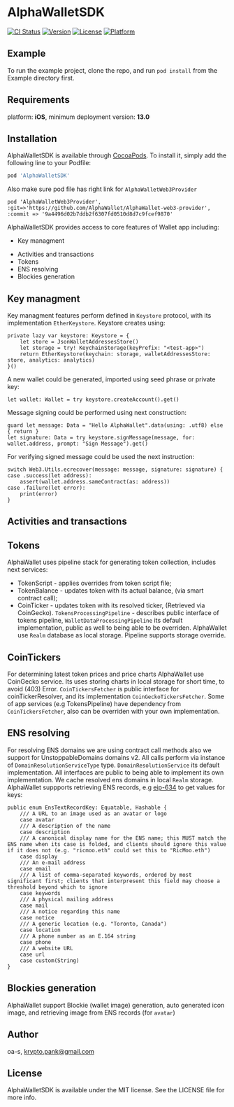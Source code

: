 # AlphaWalletSDK

[![CI Status](https://img.shields.io/travis/vladyslav-iosdev/AlphaWalletSDK.svg?style=flat)](https://travis-ci.org/vladyslav-iosdev/AlphaWalletSDK)
[![Version](https://img.shields.io/cocoapods/v/AlphaWalletSDK.svg?style=flat)](https://cocoapods.org/pods/AlphaWalletSDK)
[![License](https://img.shields.io/cocoapods/l/AlphaWalletSDK.svg?style=flat)](https://cocoapods.org/pods/AlphaWalletSDK)
[![Platform](https://img.shields.io/cocoapods/p/AlphaWalletSDK.svg?style=flat)](https://cocoapods.org/pods/AlphaWalletSDK)

## Example

To run the example project, clone the repo, and run `pod install` from the Example directory first.

## Requirements

platform: **iOS**, minimum deployment version: **13.0**

## Installation

AlphaWalletSDK is available through [CocoaPods](https://cocoapods.org). To install
it, simply add the following line to your Podfile:

```ruby
pod 'AlphaWalletSDK'
```
Also make sure pod file has right link for `AlphaWalletWeb3Provider`
```
pod 'AlphaWalletWeb3Provider', :git=>'https://github.com/AlphaWallet/AlphaWallet-web3-provider', :commit => '9a4496d02b7ddb2f6307fd0510d8d7c9fcef9870'
```

AlphaWalletSDK provides access to core features of Wallet app including:
- Key managment
<!-- TokenScript --> 
- Activities and transactions
- Tokens
- ENS resolving
- Blockies generation 

## Key managment
Key managment features perform defined in `Keystore` protocol, with its implementation `EtherKeystore`. 
Keystore creates using:
```
private lazy var keystore: Keystore = {
    let store = JsonWalletAddressesStore()
    let storage = try! KeychainStorage(keyPrefix: "<test-app>")
    return EtherKeystore(keychain: storage, walletAddressesStore: store, analytics: analytics)
}()
```
A new wallet could be generated, imported using seed phrase or private key:
```
let wallet: Wallet = try keystore.createAccount().get()
```

Message signing could be performed using next construction:
```
guard let message: Data = "Hello AlphaWallet".data(using: .utf8) else { return }
let signature: Data = try keystore.signMessage(message, for: wallet.address, prompt: "Sign Message").get()
```
For verifying signed message could be used the next instruction:
```
switch Web3.Utils.ecrecover(message: message, signature: signature) {
case .success(let address):
    assert(wallet.address.sameContract(as: address))
case .failure(let error):
    print(error)
}
```
<!-- ## TokenScript -->
 
## Activities and transactions

## Tokens
  AlphaWallet uses pipeline stack for generating token collection, includes next services:
  - TokenScript - applies overrides from token script file;
  - TokenBalance - updates token with its actual balance, (via smart contract call);
  - CoinTicker - updates token with its resolved ticker, (Retrieved via CoinGecko).
`TokensProcessingPipeline` - describes public interface of tokens pipeline, `WalletDataProcessingPipeline` its default implementation, public as well to being able to be overriden. AlphaWallet use `Realm` database as local storage. Pipeline supports storage override.

## CoinTickers
For determining latest token prices and price charts AlphaWallet use CoinGecko service. Its uses storing charts in local storage for short time, to avoid (403) Error. `CoinTickersFetcher` is public interface for coinTickerResolver, and its implementation `CoinGeckoTickersFetcher`. Some of app services (e.g TokensPipeline) have dependency from `CoinTickersFetcher`, also can be overriden with your own implementation.

## ENS resolving
For resolving ENS domains we are using contract call methods also we support for UnstoppableDomains domains v2. All calls perform via instance of `DomainResolutionServiceType` type. `DomainResolutionService` its default implementation. All interfaces are public to being able to implement its own implementation. We cache resolved ens domains in local `Realm` storage. AlphaWallet suppports retrieving ENS records, e.g [eip-634](https://eips.ethereum.org/EIPS/eip-634) to get values for keys:
```
public enum EnsTextRecordKey: Equatable, Hashable {
    /// A URL to an image used as an avatar or logo
    case avatar
    /// A description of the name
    case description
    /// A canonical display name for the ENS name; this MUST match the ENS name when its case is folded, and clients should ignore this value if it does not (e.g. "ricmoo.eth" could set this to "RicMoo.eth")
    case display
    /// An e-mail address
    case email
    /// A list of comma-separated keywords, ordered by most significant first; clients that interpresent this field may choose a threshold beyond which to ignore
    case keywords
    /// A physical mailing address
    case mail
    /// A notice regarding this name
    case notice
    /// A generic location (e.g. "Toronto, Canada")
    case location
    /// A phone number as an E.164 string
    case phone
    /// A website URL
    case url
    case custom(String)
}
```
## Blockies generation 
AlphaWallet support Blockie (wallet image) generation, auto generated icon image, and retrieving image from ENS records (for `avatar`)

## Author

oa-s, krypto.pank@gmail.com

## License

AlphaWalletSDK is available under the MIT license. See the LICENSE file for more info.
